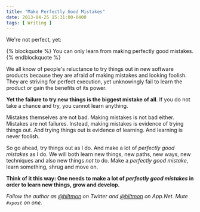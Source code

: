 ```yaml
---
title: "Make Perfectly Good Mistakes"
date: 2013-04-25 15:31:00-0400
tags: [ Writing ]
---
```


We're not perfect, yet:

{% blockquote %}
You can only learn from making perfectly good mistakes.
{% endblockquote %}

We all know of people's reluctance to try things out in new software products because they are afraid of making mistakes and looking foolish. They are striving for perfect execution, yet unknowingly fail to learn the product or gain the benefits of its power.

**Yet the failure to try new things is the biggest mistake of all**. If you do not take a chance and try, you cannot learn anything.

Mistakes themselves are not bad. Making mistakes is not bad either. Mistakes are not failures. Instead, making mistakes is evidence of trying things out. And trying things out is evidence of learning. And learning is never foolish.

So go ahead, try things out as I do. And make a lot of *perfectly good mistakes* as I do. We will both learn new things, new paths, new ways, new techniques and also new things *not* to do. Make a *perfectly good mistake*, learn something, shrug and move on.

**Think of it this way: One needs to make a lot of *perfectly good mistakes* in order to learn new things, grow and develop.**

*Follow the author as [@hiltmon](https://twitter.com/hiltmon) on Twitter and [@hiltmon](http://alpha.app.net/hiltmon) on App.Net. Mute `#xpost` on one.*
